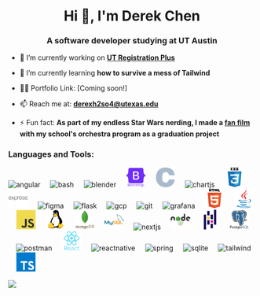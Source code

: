 <h1 align="center">Hi 👋, I'm Derek Chen</h1>
<h3 align="center">A software developer studying at UT Austin</h3>

- 🔭 I’m currently working on [**UT Registration Plus**](https://chromewebstore.google.com/detail/ut-registration-plus/hboadpjkoaieogjimneceaahlppnipaa)

- 🌱 I’m currently learning **how to survive a mess of Tailwind**

- 👨‍💻 Portfolio Link: [Coming soon!]

- 📫 Reach me at: **derexh2so4@utexas.edu**

- ⚡ Fun fact: **As part of my endless Star Wars nerding, I made a [fan film](https://youtu.be/vKaddjF631c?t=1282) with my school's orchestra program as a graduation project**


<p align="left">
</p>

<h3 align="left">Languages and Tools:</h3>
<p align="left">
  <img src="https://angular.io/assets/images/logos/angular/angular.svg" alt="angular" width="40" height="40" />
  <img width="12" />
  <img src="https://www.vectorlogo.zone/logos/gnu_bash/gnu_bash-icon.svg" alt="bash" width="40" height="40" />
  <img width="12" />
  <img src="https://download.blender.org/branding/community/blender_community_badge_white.svg" alt="blender" width="40" height="40" />
  <img width="12" />
  <img src="https://raw.githubusercontent.com/devicons/devicon/master/icons/bootstrap/bootstrap-plain-wordmark.svg" alt="bootstrap" width="40" height="40" />
  <img width="12" />
  <img src="https://raw.githubusercontent.com/devicons/devicon/master/icons/c/c-original.svg" alt="c" width="40" height="40" />
  <img width="12" />
  <img src="https://www.chartjs.org/media/logo-title.svg" alt="chartjs" width="40" height="40" />
  <img width="12" />
  <img src="https://raw.githubusercontent.com/devicons/devicon/master/icons/css3/css3-original-wordmark.svg" alt="css3" width="40" height="40" />
  <img width="12" />
  <img src="https://raw.githubusercontent.com/devicons/devicon/master/icons/express/express-original-wordmark.svg" alt="express" width="40" height="40" />
  <img width="12" />
  <img src="https://www.vectorlogo.zone/logos/figma/figma-icon.svg" alt="figma" width="40" height="40" />
  <img width="12" />
  <img src="https://cdn.jsdelivr.net/gh/devicons/devicon@latest/icons/flask/flask-original.svg" alt="flask" width="40" height="40" />
  <img width="12" />
  <img src="https://www.vectorlogo.zone/logos/google_cloud/google_cloud-icon.svg" alt="gcp" width="40" height="40" />
  <img width="12" />
  <img src="https://www.vectorlogo.zone/logos/git-scm/git-scm-icon.svg" alt="git" width="40" height="40" />
  <img width="12" />
  <img src="https://www.vectorlogo.zone/logos/grafana/grafana-icon.svg" alt="grafana" width="40" height="40" />
  <img width="12" />
  <img src="https://raw.githubusercontent.com/devicons/devicon/master/icons/html5/html5-original-wordmark.svg" alt="html5" width="40" height="40" />
  <img width="12" />
  <img src="https://raw.githubusercontent.com/devicons/devicon/master/icons/java/java-original.svg" alt="java" width="40" height="40" />
  <img width="12" />
  <img src="https://raw.githubusercontent.com/devicons/devicon/master/icons/javascript/javascript-original.svg" alt="javascript" width="40" height="40" />
  <img width="12" />
  <img src="https://raw.githubusercontent.com/devicons/devicon/master/icons/linux/linux-original.svg" alt="linux" width="40" height="40" />
  <img width="12" />
  <img src="https://raw.githubusercontent.com/devicons/devicon/master/icons/mongodb/mongodb-original-wordmark.svg" alt="mongodb" width="40" height="40" />
  <img width="12" />
  <img src="https://raw.githubusercontent.com/devicons/devicon/master/icons/mysql/mysql-original-wordmark.svg" alt="mysql" width="40" height="40" />
  <img width="12" />
  <img src="https://cdn.worldvectorlogo.com/logos/nextjs-2.svg" alt="nextjs" width="40" height="40" />
  <img width="12" />
  <img src="https://raw.githubusercontent.com/devicons/devicon/master/icons/nodejs/nodejs-original-wordmark.svg" alt="nodejs" width="40" height="40" />
  <img width="12" />
  <img src="https://raw.githubusercontent.com/devicons/devicon/2ae2a900d2f041da66e950e4d48052658d850630/icons/pandas/pandas-original.svg" alt="pandas" width="40" height="40" />
  <img width="12" />
  <img src="https://raw.githubusercontent.com/devicons/devicon/master/icons/postgresql/postgresql-original-wordmark.svg" alt="postgresql" width="40" height="40" />
  <img width="12" />
  <img src="https://www.vectorlogo.zone/logos/getpostman/getpostman-icon.svg" alt="postman" width="40" height="40" />
  <img width="12" />
  <img src="https://raw.githubusercontent.com/devicons/devicon/master/icons/react/react-original-wordmark.svg" alt="react" width="40" height="40" />
  <img width="12" />
  <img src="https://reactnative.dev/img/header_logo.svg" alt="reactnative" width="40" height="40" />
  <img width="12" />
  <img src="https://www.vectorlogo.zone/logos/springio/springio-icon.svg" alt="spring" width="40" height="40" />
  <img width="12" />
  <img src="https://www.vectorlogo.zone/logos/sqlite/sqlite-icon.svg" alt="sqlite" width="40" height="40" />
  <img width="12" />
  <img src="https://www.vectorlogo.zone/logos/tailwindcss/tailwindcss-icon.svg" alt="tailwind" width="40" height="40" />
  <img width="12" />
  <img src="https://raw.githubusercontent.com/devicons/devicon/master/icons/typescript/typescript-original.svg" alt="typescript" width="40" height="40" />
</p>




![](https://komarev.com/ghpvc/?username=derec4&style=for-the-badge&label=Profile+Visitors)

<!--
brought to you by - derex_ aka derec4 aka derexxd aka derexd aka DereC_ aka CORRUPT_Greninja or whatever my username is these days
-->
